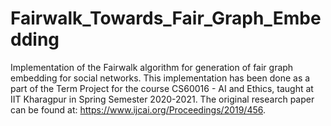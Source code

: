 # Fairwalk_Towards_Fair_Graph_Embedding
Implementation of the Fairwalk algorithm for generation of fair graph embedding for social networks.
This implementation has been done as a part of the Term Project for the course CS60016 - AI and Ethics, taught at IIT Kharagpur in Spring Semester 2020-2021.
The original research paper can be found at: https://www.ijcai.org/Proceedings/2019/456.

